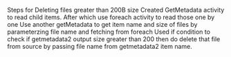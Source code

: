 Steps for Deleting files greater than 200B size
Created GetMetadata activity to read child items.
After which use foreach activity to read those one by one 
Use another getMetadata to get item name and size of files by parameterzing file name and fetching from foreach
Used if condition to check if getmetadata2 output size greater than 200 then do delete that file from source by passing file name from getmetadata2 item name.

